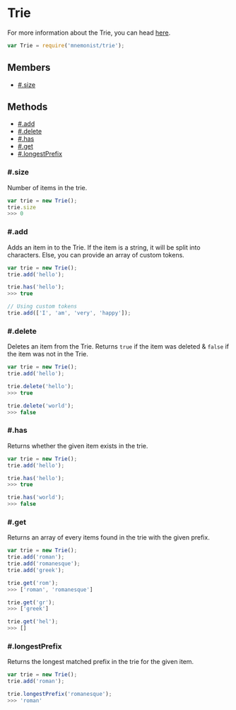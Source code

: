 # Trie

For more information about the Trie, you can head [here](https://en.wikipedia.org/wiki/Trie).

```js
var Trie = require('mnemonist/trie');
```

## Members

* [#.size](#size)

## Methods

* [#.add](#add)
* [#.delete](#delete)
* [#.has](#has)
* [#.get](#get)
* [#.longestPrefix](#longestprefix)

### #.size

Number of items in the trie.

```js
var trie = new Trie();
trie.size
>>> 0
```

### #.add

Adds an item in to the Trie. If the item is a string, it will be split into characters. Else, you can provide an array of custom tokens.

```js
var trie = new Trie();
trie.add('hello');

trie.has('hello');
>>> true

// Using custom tokens
trie.add(['I', 'am', 'very', 'happy']);
```

### #.delete

Deletes an item from the Trie. Returns `true` if the item was deleted & `false` if the item was not in the Trie.

```js
var trie = new Trie();
trie.add('hello');

trie.delete('hello');
>>> true

trie.delete('world');
>>> false
```

### #.has

Returns whether the given item exists in the trie.

```js
var trie = new Trie();
trie.add('hello');

trie.has('hello');
>>> true

trie.has('world');
>>> false
```

### #.get

Returns an array of every items found in the trie with the given prefix.

```js
var trie = new Trie();
trie.add('roman');
trie.add('romanesque');
trie.add('greek');

trie.get('rom');
>>> ['roman', 'romanesque']

trie.get('gr');
>>> ['greek']

trie.get('hel');
>>> []
```

### #.longestPrefix

Returns the longest matched prefix in the trie for the given item.

```js
var trie = new Trie();
trie.add('roman');

trie.longestPrefix('romanesque');
>>> 'roman'
```

